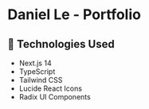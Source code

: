 # Daniel Le - Portfolio

## 🔧 Technologies Used

- Next.js 14
- TypeScript
- Tailwind CSS
- Lucide React Icons
- Radix UI Components 